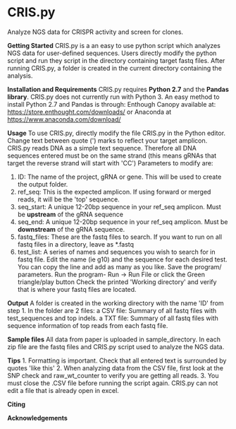 # CRIS.py
   Analyze NGS data for CRISPR activity and screen for clones.


**Getting Started**
CRIS.py is a an easy to use python script which analyzes NGS data for user-defined sequences.  Users directly modify the python script and run they script in the directory containing target fastq files.  After running CRIS.py, a folder is created in the current directory containing the analysis.

**Installation and Requirements**
CRIS.py requires **Python 2.7** and the **Pandas library**.  CRIS.py does not currently run with Python 3.
An easy method to install Python 2.7 and Pandas is through:
    Enthough Canopy available at: https://store.enthought.com/downloads/
    or Anaconda at https://www.anaconda.com/download/


**Usage**
To use CRIS.py, directly modify the file CRIS.py in the Python editor.
Change text between quote (') marks to reflect your target amplicon.  CRIS.py reads DNA as a simple text sequence.  Therefore all DNA sequences entered must be on the same strand (this means gRNAs that target the reverse strand will start with 'CC')
Parameters to modify are:
  1.  ID:   The name of the project, gRNA or gene.  This will be used to create the output folder.
  2.  ref_seq: This is the expected amplicon.  If using forward or merged reads, it will be the 'top' sequence.
  3.  seq_start: A unique 12-20bp sequence in your ref_seq amplicon.  Must be **upstream** of the gRNA sequence
  4.  seq_end:  A unique 12-20bp sequence in your ref_seq amplicon.  Must be **downstream** of the gRNA sequence.
  5.  fastq_files: These are the fastq files to search.  If you want to run on all fastq files in a directory, leave as *.fastq
  6.  test_list: A series of names and sequences you wish to search for in fastq file.  Edit the name (ie g10) and the sequence for each desired test.  You can copy the line and add as many as you like.
Save the program/ parameters.
Run the program- Run -> Run File
                 or click the Green triangle/play button
Check the printed 'Working directory' and verify that is where your fastq files are located.

**Output**
A folder is created in the working directory with the name 'ID' from step 1.
In the folder are 2 files:  a CSV file:  Summary of all fastq files with test_sequences and top indels.                                                             a TXT file:  Summary of all fastq files with sequence information of top reads from each fastq file.

**Sample files**
All data from paper is uploaded in sample_directory.  In each zip file are the fastq files and CRIS.py script used to analyze the NGS data.

**Tips**
    1.  Formatting is important.  Check that all entered text is surrounded by quotes 'like this'
    2.  When analyzing data from the CSV file, first look at the SNP check and raw_wt_counter to verify you are getting all reads.
    3.  You must close the .CSV file before running the script again.  CRIS.py can not edit a file that is already open in excel.


**Citing**



**Acknowledgements**
